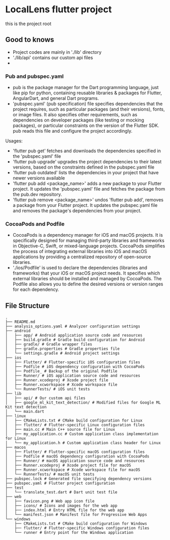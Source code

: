 # LocalLens flutter project

this is the project root

## Good to knows
* Project codes are mainly in './lib' directory
* './lib/api' contains our custom api files
* 
### Pub and pubspec.yaml
* pub is the package manager for the Dart programming language, just like pip for python, containing reusable libraries & packages for Flutter, AngularDart, and general Dart programs.
* 'pubspec.yaml' (pub specification) file specifies dependencies that the project requires, such as particular packages (and their versions), fonts, or image files. It also specifies other requirements, such as dependencies on developer packages (like testing or mocking packages), or particular constraints on the version of the Flutter SDK. pub reads this file and configure the project accordingly.

Usages:
* 'flutter pub get' fetches and downloads the dependencies specified in the 'pubspec.yaml' file
* 'flutter pub upgrade' upgrades the project dependencies to their latest versions, based on the constraints defined in the pubspec.yaml file
* 'flutter pub outdated' lists the dependencies in your project that have newer versions available
* 'flutter pub add <package_name>' adds a new package to your Flutter project. It updates the 'pubspec.yaml' file and fetches the package from the pub.dev repository.
* 'flutter pub remove <package_name>' undos 'flutter pub add', removes a package from your Flutter project. It updates the pubspec.yaml file and removes the package's dependencies from your project. 

### CocoaPods and Podfile
* CocoaPods is a dependency manager for iOS and macOS projects. It is specifically designed for managing third-party libraries and frameworks in Objective-C, Swift, or mixed-language projects. CocoaPods simplifies the process of integrating external libraries into iOS and macOS applications by providing a centralized repository of open-source libraries.
* './ios/Podfile' is used to declare the dependencies (libraries and frameworks) that your iOS or macOS project needs. It specifies which external libraries should be installed and managed by CocoaPods. The Podfile also allows you to define the desired versions or version ranges for each dependency.

## File Structure
```
.
├── README.md
├── analysis_options.yaml # Analyzer configuration settings
├── android
│   ├── app/ # Android application source code and resources
│   ├── build.gradle # Gradle build configuration for Android
│   ├── gradle/ # Gradle wrapper files
│   ├── gradle.properties # Gradle properties file
│   └── settings.gradle # Android project settings
├── ios
│   ├── Flutter/ # Flutter-specific iOS configuration files
│   ├── Podfile # iOS dependency configuration with CocoaPods
│   ├── Podfile_ # Backup of the original Podfile
│   ├── Runner/ # iOS application source code and resources
│   ├── Runner.xcodeproj # Xcode project file
│   ├── Runner.xcworkspace # Xcode workspace file
│   └── RunnerTests/ # iOS unit tests
├── lib
│   ├── api/ # Our custom api files
│   ├── google_ml_kit_text_detection/ # Modified files for Google ML Kit text detection
│   └── main.dart
├── linux
│   ├── CMakeLists.txt # CMake build configuration for Linux
│   ├── flutter/ # Flutter-specific Linux configuration files
│   ├── main.cc # Main C++ source file for Linux
│   ├── my_application.cc # Custom application class implementation for Linux
│   └── my_application.h # Custom application class header for Linux
├── macos
│   ├── Flutter/ # Flutter-specific macOS configuration files
│   ├── Podfile # macOS dependency configuration with CocoaPods
│   ├── Runner/ # macOS application source code and resources
│   ├── Runner.xcodeproj # Xcode project file for macOS
│   ├── Runner.xcworkspace # Xcode workspace file for macOS
│   └── RunnerTests/ # macOS unit tests
├── pubspec.lock # Generated file specifying dependency versions
├── pubspec.yaml # Flutter project configuration
├── test
│   └── translate_test.dart # Dart unit test file
├── web
│   ├── favicon.png # Web app icon file
│   ├── icons/ # Icons and images for the web app
│   ├── index.html # Entry HTML file for the web app
│   └── manifest.json # Manifest file for Progressive Web Apps
└── windows
    ├── CMakeLists.txt # CMake build configuration for Windows
    ├── flutter/ # Flutter-specific Windows configuration files
    └── runner # Entry point for the Windows application

```
